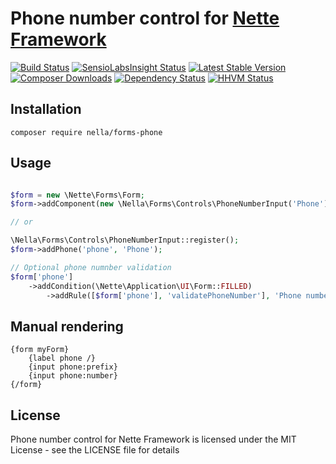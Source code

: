 Phone number control for [Nette Framework](http://nette.org)
=============================================================================================

[![Build Status](https://travis-ci.org/nella/forms-phone.svg?branch=master)](https://travis-ci.org/nella/forms-phone)
[![SensioLabsInsight Status](https://insight.sensiolabs.com/projects/87599011-10dd-427c-946a-5383f88f5d8d/mini.png)](https://insight.sensiolabs.com/projects/87599011-10dd-427c-946a-5383f88f5d8d)
[![Latest Stable Version](https://poser.pugx.org/nella/forms-phone/version.png)](https://packagist.org/packages/nella/forms-phone)
[![Composer Downloads](https://poser.pugx.org/nella/forms-phone/d/total.png)](https://packagist.org/packages/nella/forms-phone)
[![Dependency Status](https://www.versioneye.com/user/projects/534bc4e7fe0d0774a80000f4/badge.svg?style=flat)](https://www.versioneye.com/user/projects/534bc4e7fe0d0774a80000f4)
[![HHVM Status](http://hhvm.h4cc.de/badge/nella/forms-phone.svg)](http://hhvm.h4cc.de/package/nella/forms-phone)

Installation
------------

```
composer require nella/forms-phone
```

Usage
------

```php

$form = new \Nette\Forms\Form;
$form->addComponent(new \Nella\Forms\Controls\PhoneNumberInput('Phone'), 'phone');

// or

\Nella\Forms\Controls\PhoneNumberInput::register();
$form->addPhone('phone', 'Phone');

// Optional phone numnber validation
$form['phone']
	->addCondition(\Nette\Application\UI\Form::FILLED)
		->addRule([$form['phone'], 'validatePhoneNumber'], 'Phone number is invalid');

```

Manual rendering
----------------

```smarty
{form myForm}
	{label phone /}
	{input phone:prefix}
	{input phone:number}
{/form}
```

License
-------
Phone number control for Nette Framework is licensed under the MIT License - see the LICENSE file for details
